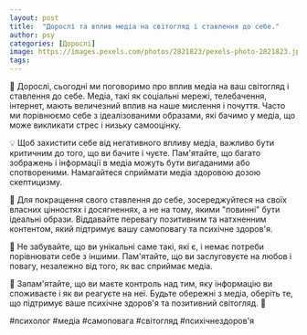 ```yaml
---
layout: post
title:  "Дорослі та вплив медіа на світогляд і ставлення до себе."
author: psy
categories: [Дорослі]
image: https://images.pexels.com/photos/2821823/pexels-photo-2821823.jpeg?auto=compress&cs=tinysrgb&fit=crop&h=627&w=1200
tags: 
---
```


🧠 Дорослі, сьогодні ми поговоримо про вплив медіа на ваш світогляд і ставлення до себе. Медіа, такі як соціальні мережі, телебачення, інтернет, мають величезний вплив на наше мислення і почуття. Часто ми порівнюємо себе з ідеалізованими образами, які бачимо у медіа, що може викликати стрес і низьку самооцінку.

💡 Щоб захистити себе від негативного впливу медіа, важливо бути критичним до того, що ви бачите і чуєте. Пам'ятайте, що багато зображень і інформації в медіа можуть бути вигаданими або спотвореними. Намагайтеся сприймати медіа здоровою дозою скептицизму.

🌟 Для покращення свого ставлення до себе, зосереджуйтеся на своїх власних цінностях і досягненнях, а не на тому, якими "повинні" бути ідеальні образи. Віддавайте перевагу позитивним та натхненним контентом, який підтримує вашу самоповагу та психічне здоров'я.

🌺 Не забувайте, що ви унікальні саме такі, які є, і немає потреби порівнювати себе з іншими. Пам'ятайте, що ви заслуговуєте на любов і повагу, незалежно від того, як вас сприймає медіа.

💪 Запам'ятайте, що ви маєте контроль над тим, яку інформацію ви споживаєте і як ви реагуєте на неї. Будьте обережні з медіа, оберіть те, що підтримує ваше психічне здоров'я та позитивний світогляд. 🌈

#психолог #медіа #самоповага #світогляд #психічнездоров'я


